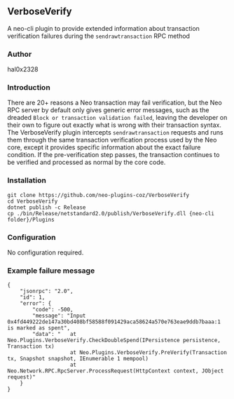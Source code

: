 ## VerboseVerify
A neo-cli plugin to provide extended information about transaction verification failures during the `sendrawtransaction` RPC method

### Author
hal0x2328

### Introduction
There are 20+ reasons a Neo transaction may fail verification, but the Neo RPC server by default only gives generic
error messages, such as the dreaded `Block or transaction validation failed`, leaving the developer on their own to 
figure out exactly what is wrong with their transaction syntax. The VerboseVerify plugin intercepts `sendrawtransaction`
requests and runs them through the same transaction verification process used by the Neo core, except it provides 
specific information about the exact failure condition. If the pre-verification step passes, the transaction continues
to be verified and processed as normal by the core code.

### Installation
```
git clone https://github.com/neo-plugins-coz/VerboseVerify
cd VerboseVerify
dotnet publish -c Release
cp ./bin/Release/netstandard2.0/publish/VerboseVerify.dll {neo-cli folder}/Plugins
```

### Configuration
No configuration required.

### Example failure message
```
{
    "jsonrpc": "2.0",
    "id": 1,
    "error": {
        "code": -500,
        "message": "Input 0x4fd449222de147a30bd408bf58588f091429aca58624a570e763eae9ddb7baaa:1 is marked as spent",
        "data": "   at Neo.Plugins.VerboseVerify.CheckDoubleSpend(IPersistence persistence, Transaction tx)
                    at Neo.Plugins.VerboseVerify.PreVerify(Transaction tx, Snapshot snapshot, IEnumerable 1 mempool)   
                    at Neo.Network.RPC.RpcServer.ProcessRequest(HttpContext context, JObject request)"
    }
}
```
